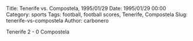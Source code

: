 Title: Tenerife vs. Compostela, 1995/01/29
Date: 1995/01/29 00:00
Category: sports
Tags: football, football scores, Tenerife, Compostela
Slug: tenerife-vs-compostela
Author: carbonero


Tenerife 2 - 0 Compostela
